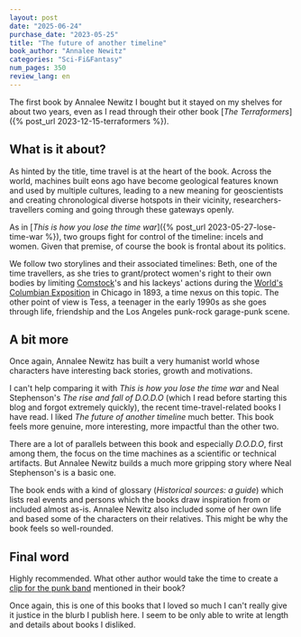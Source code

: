 ```yaml
---
layout: post
date: "2025-06-24"
purchase_date: "2023-05-25"
title: "The future of another timeline"
book_author: "Annalee Newitz"
categories: "Sci-Fi&Fantasy"
num_pages: 350
review_lang: en
---
```


The first book by Annalee Newitz I bought but it stayed on my shelves for about two years, even as I read through their other book [*The Terraformers*]({% post_url 2023-12-15-terraformers %}).

## What is it about?

As hinted by the title, time travel is at the heart of the book. Across the world, machines built eons ago have become geological features known and used by multiple cultures, leading to a new meaning for geoscientists and creating chronological diverse hotspots in their vicinity, researchers-travellers coming and going through these gateways openly.

As in [*This is how you lose the time war*]({% post_url 2023-05-27-lose-time-war %}), two groups fight for control of the timeline: incels and women. Given that premise, of course the book is frontal about its politics.

We follow two storylines and their associated timelines: Beth, one of the time travellers, as she tries to grant/protect women's right to their own bodies by limiting [Comstock](https://en.wikipedia.org/wiki/Comstock_Act_of_1873)'s and his lackeys' actions during the [World's Columbian Exposition](https://en.wikipedia.org/wiki/World%27s_Columbian_Exposition) in Chicago in 1893, a time nexus on this topic. The other point of view is Tess, a teenager in the early 1990s as she goes through life, friendship and the Los Angeles punk-rock garage-punk scene.

## A bit more

Once again, Annalee Newitz has built a very humanist world whose characters have interesting back stories, growth and motivations.

I can't help comparing it with *This is how you lose the time war* and Neal Stephenson's *The rise and fall of D.O.D.O* (which I read before starting this blog and forgot extremely quickly), the recent time-travel-related books I have read. I liked *The future of another timeline* much better. This book feels more genuine, more interesting, more impactful than the other two.

There are a lot of parallels between this book and especially *D.O.D.O*, first among them, the focus on the time machines as a scientific or technical artifacts. But Annalee Newitz builds a much more gripping story where Neal Stephenson's is a basic one.

The book ends with a kind of glossary (*Historical sources: a guide*) which lists real events and persons which the books draw inspiration from or included almost as-is. Annalee Newitz also included some of her own life and based some of the characters on their relatives. This might be why the book feels so well-rounded.

## Final word

Highly recommended. What other author would take the time to create a [clip for the punk band](https://www.youtube.com/watch?v=5Avc8qqRVc0) mentioned in their book?

Once again, this is one of this books that I loved so much I can't really give it justice in the blurb I publish here. I seem to be only able to write at length and details about books I disliked.